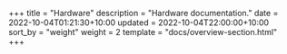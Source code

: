 +++
title = "Hardware"
description = "Hardware documentation."
date = 2022-10-04T01:21:30+10:00
updated = 2022-10-04T22:00:00+10:00
sort_by = "weight"
weight = 2
template = "docs/overview-section.html"
+++
